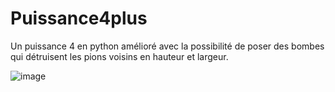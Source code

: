 # Puissance4plus

Un puissance 4 en python amélioré avec la possibilité de poser des bombes qui détruisent les pions voisins en hauteur et largeur.

![image](https://user-images.githubusercontent.com/37271812/168926042-0cafd858-e22b-4259-ac11-45b33d0afba7.png)
